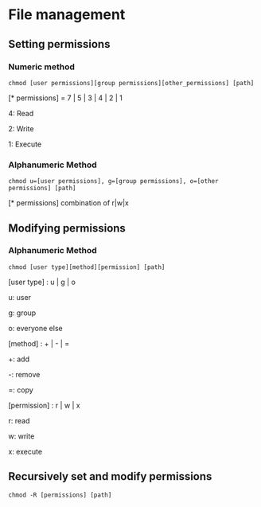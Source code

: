 # File management

## Setting permissions

### Numeric method

```shell
chmod [user permissions][group permissions][other_permissions] [path]
```

[* permissions] = 7 | 5 | 3 | 4 | 2 | 1

4: Read

2: Write

1: Execute


### Alphanumeric Method

```shell
chmod u=[user permissions], g=[group permissions], o=[other permissions] [path]
```

[* permissions] combination of r|w|x

## Modifying permissions

### Alphanumeric Method
```shell
chmod [user type][method][permission] [path]
```
[user type] : u | g | o

u: user

g: group

o: everyone else

[method] : + | - | =

+: add

-: remove

=: copy

[permission] : r | w | x

r: read

w: write

x: execute


## Recursively set and modify permissions
```shell
chmod -R [permissions] [path]
```

